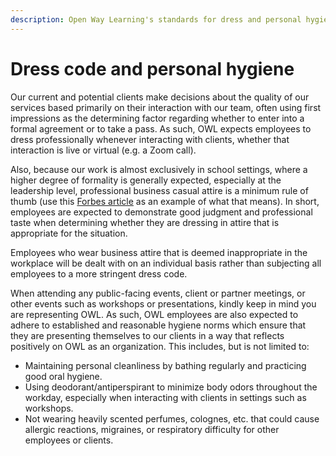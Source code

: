 ```yaml
---
description: Open Way Learning's standards for dress and personal hygiene
---
```


# Dress code and personal hygiene
Our current and potential clients make decisions about the quality of our services based primarily on their interaction with our team, often using first impressions as the determining factor regarding whether to enter into a formal agreement or to take a pass. As such, OWL expects employees to dress professionally whenever interacting with clients, whether that interaction is live or virtual (e.g. a Zoom call).

Also, because our work is almost exclusively in school settings, where a higher degree of formality is generally expected, especially at the leadership level, professional business casual attire is a minimum rule of thumb (use this [Forbes article](https://www.forbes.com/sites/forbesbusinesscouncil/2022/04/15/returning-to-the-office-what-is-the-dress-code-now/?sh=27ad02992fbb) as an example of what that means). In short, employees are expected to demonstrate good judgment and professional taste when determining whether they are dressing in attire that is appropriate for the situation.

Employees who wear business attire that is deemed inappropriate in the workplace will be dealt with on an individual basis rather than subjecting all employees to a more stringent dress code.

When attending any public-facing events, client or partner meetings, or other events such as workshops or presentations, kindly keep in mind you are representing OWL. As such, OWL employees are also expected to adhere to established and reasonable hygiene norms which ensure that they are presenting themselves to our clients in a way that reflects positively on OWL as an organization. This includes, but is not limited to:

* Maintaining personal cleanliness by bathing regularly and practicing good oral hygiene.  
* Using deodorant/antiperspirant to minimize body odors throughout the workday, especially when interacting with clients in settings such as workshops.  
* Not wearing heavily scented perfumes, colognes, etc. that could cause allergic reactions, migraines, or respiratory difficulty for other employees or clients.